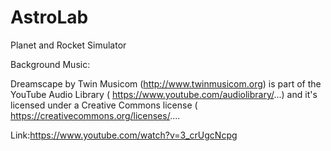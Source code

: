 # AstroLab
Planet and Rocket Simulator

Background Music:

Dreamscape by Twin Musicom (http://www.twinmusicom.org) is part of the YouTube Audio Library (
https://www.youtube.com/audiolibrary/...) and it's licensed under a Creative Commons license (
https://creativecommons.org/licenses/....

Link:https://www.youtube.com/watch?v=3_crUgcNcpg
